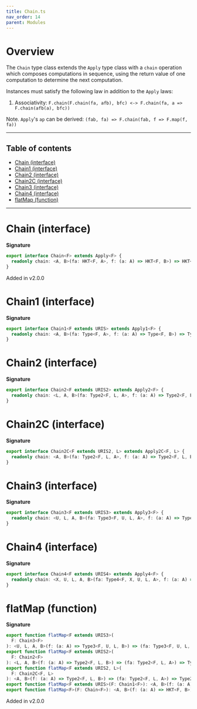 ```yaml
---
title: Chain.ts
nav_order: 14
parent: Modules
---
```


# Overview

The `Chain` type class extends the `Apply` type class with a `chain` operation which composes computations in
sequence, using the return value of one computation to determine the next computation.

Instances must satisfy the following law in addition to the `Apply` laws:

1. Associativity: `F.chain(F.chain(fa, afb), bfc) <-> F.chain(fa, a => F.chain(afb(a), bfc))`

Note. `Apply`'s `ap` can be derived: `(fab, fa) => F.chain(fab, f => F.map(f, fa))`

---

<h2 class="text-delta">Table of contents</h2>

- [Chain (interface)](#chain-interface)
- [Chain1 (interface)](#chain1-interface)
- [Chain2 (interface)](#chain2-interface)
- [Chain2C (interface)](#chain2c-interface)
- [Chain3 (interface)](#chain3-interface)
- [Chain4 (interface)](#chain4-interface)
- [flatMap (function)](#flatmap-function)

---

# Chain (interface)

**Signature**

```ts
export interface Chain<F> extends Apply<F> {
  readonly chain: <A, B>(fa: HKT<F, A>, f: (a: A) => HKT<F, B>) => HKT<F, B>
}
```

Added in v2.0.0

# Chain1 (interface)

**Signature**

```ts
export interface Chain1<F extends URIS> extends Apply1<F> {
  readonly chain: <A, B>(fa: Type<F, A>, f: (a: A) => Type<F, B>) => Type<F, B>
}
```

# Chain2 (interface)

**Signature**

```ts
export interface Chain2<F extends URIS2> extends Apply2<F> {
  readonly chain: <L, A, B>(fa: Type2<F, L, A>, f: (a: A) => Type2<F, L, B>) => Type2<F, L, B>
}
```

# Chain2C (interface)

**Signature**

```ts
export interface Chain2C<F extends URIS2, L> extends Apply2C<F, L> {
  readonly chain: <A, B>(fa: Type2<F, L, A>, f: (a: A) => Type2<F, L, B>) => Type2<F, L, B>
}
```

# Chain3 (interface)

**Signature**

```ts
export interface Chain3<F extends URIS3> extends Apply3<F> {
  readonly chain: <U, L, A, B>(fa: Type3<F, U, L, A>, f: (a: A) => Type3<F, U, L, B>) => Type3<F, U, L, B>
}
```

# Chain4 (interface)

**Signature**

```ts
export interface Chain4<F extends URIS4> extends Apply4<F> {
  readonly chain: <X, U, L, A, B>(fa: Type4<F, X, U, L, A>, f: (a: A) => Type4<F, X, U, L, B>) => Type4<F, X, U, L, B>
}
```

# flatMap (function)

**Signature**

```ts
export function flatMap<F extends URIS3>(
  F: Chain3<F>
): <U, L, A, B>(f: (a: A) => Type3<F, U, L, B>) => (fa: Type3<F, U, L, A>) => Type3<F, U, L, B>
export function flatMap<F extends URIS2>(
  F: Chain2<F>
): <L, A, B>(f: (a: A) => Type2<F, L, B>) => (fa: Type2<F, L, A>) => Type2<F, L, B>
export function flatMap<F extends URIS2, L>(
  F: Chain2C<F, L>
): <A, B>(f: (a: A) => Type2<F, L, B>) => (fa: Type2<F, L, A>) => Type2<F, L, B>
export function flatMap<F extends URIS>(F: Chain1<F>): <A, B>(f: (a: A) => Type<F, B>) => (fa: Type<F, A>) => Type<F, B>
export function flatMap<F>(F: Chain<F>): <A, B>(f: (a: A) => HKT<F, B>) => (fa: HKT<F, A>) => HKT<F, B> { ... }
```

Added in v2.0.0
